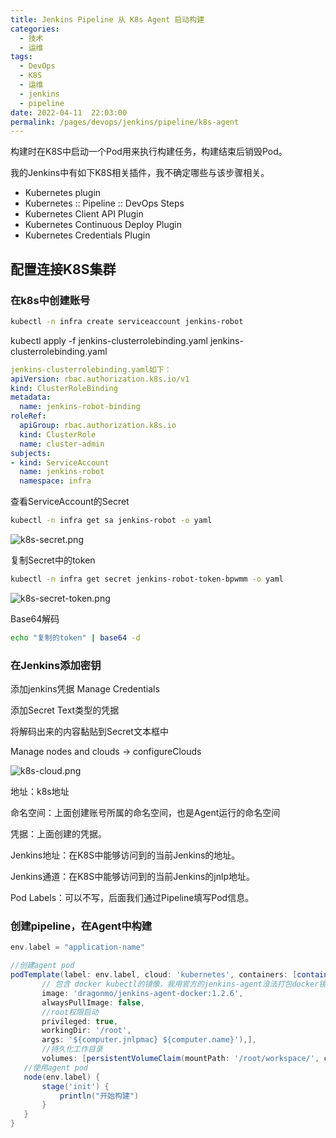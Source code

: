 ```yaml
---
title: Jenkins Pipeline 从 K8s Agent 启动构建
categories: 
  - 技术
  - 运维
tags: 
  - DevOps
  - K8S
  - 运维
  - jenkins
  - pipeline
date: 2022-04-11  22:03:00
permalink: /pages/devops/jenkins/pipeline/k8s-agent
---
```

构建时在K8S中启动一个Pod用来执行构建任务，构建结束后销毁Pod。

我的Jenkins中有如下K8S相关插件，我不确定哪些与该步骤相关。
- Kubernetes plugin
- Kubernetes :: Pipeline :: DevOps Steps
- Kubernetes Client API Plugin
- Kubernetes Continuous Deploy Plugin
- Kubernetes Credentials Plugin
## 配置连接K8S集群
### 在k8s中创建账号
```sh
kubectl -n infra create serviceaccount jenkins-robot
```
kubectl apply -f jenkins-clusterrolebinding.yaml
jenkins-clusterrolebinding.yaml
```yaml
jenkins-clusterrolebinding.yaml如下：
apiVersion: rbac.authorization.k8s.io/v1
kind: ClusterRoleBinding
metadata:
  name: jenkins-robot-binding
roleRef:
  apiGroup: rbac.authorization.k8s.io
  kind: ClusterRole
  name: cluster-admin
subjects:
- kind: ServiceAccount
  name: jenkins-robot
  namespace: infra
```

查看ServiceAccount的Secret
```sh
kubectl -n infra get sa jenkins-robot -o yaml
```

![k8s-secret.png](/images/devops/jenkins/pipeline/k8s-secret.png)

复制Secret中的token
```sh
kubectl -n infra get secret jenkins-robot-token-bpwmm -o yaml
```

![k8s-secret-token.png](/images/devops/jenkins/pipeline/k8s-secret-token.png)


Base64解码
```sh
echo "复制的token" | base64 -d
```
### 在Jenkins添加密钥
添加jenkins凭据 Manage Credentials

添加Secret Text类型的凭据

将解码出来的内容黏贴到Secret文本框中

Manage nodes and clouds -> configureClouds

![k8s-cloud.png](/images/devops/jenkins/pipeline/k8s-cloud.png)

地址：k8s地址

命名空间：上面创建账号所属的命名空间，也是Agent运行的命名空间

凭据：上面创建的凭据。

Jenkins地址：在K8S中能够访问到的当前Jenkins的地址。

Jenkins通道：在K8S中能够访问到的当前Jenkins的jnlp地址。

Pod Labels：可以不写，后面我们通过Pipeline填写Pod信息。

### 创建pipeline，在Agent中构建
 ```groovy
env.label = "application-name"

//创建agent pod
podTemplate(label: env.label, cloud: 'kubernetes', containers: [containerTemplate(name: 'jnlp',
        // 包含 docker kubectl的镜像，我用官方的jenkins-agent没法打包docker镜像所以自己基于jenkins-agent打包的，我不保证不同版本功能一致。
        image: 'dragonmo/jenkins-agent-docker:1.2.6',
        alwaysPullImage: false,
        //root权限启动
        privileged: true,
        workingDir: '/root',
        args: '${computer.jnlpmac} ${computer.name}'),],
        //持久化工作目录
        volumes: [persistentVolumeClaim(mountPath: '/root/workspace/', claimName: 'jenkins-agent'),]) {
    //使用agent pod
    node(env.label) {
        stage('init') {
            println("开始构建")
        }
    }
}

```